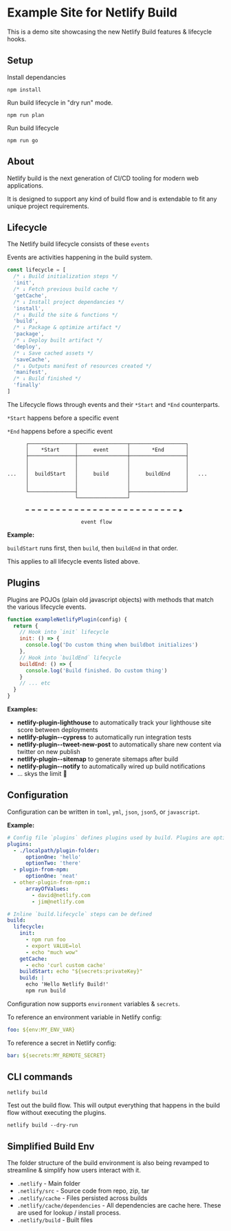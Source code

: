 # Example Site for Netlify Build

This is a demo site showcasing the new Netlify Build features & lifecycle hooks.

## Setup

Install dependancies

```
npm install
```

Run build lifecycle in "dry run" mode.

```
npm run plan
```

Run build lifecycle

```
npm run go
```

## About

Netlify build is the next generation of CI/CD tooling for modern web applications.

It is designed to support any kind of build flow and is extendable to fit any unique project requirements.

## Lifecycle

The Netlify build lifecycle consists of these `events`

Events are activities happening in the build system.

```js
const lifecycle = [
  /* ↓ Build initialization steps */
  'init',
  /* ↓ Fetch previous build cache */
  'getCache',
  /* ↓ Install project dependancies */
  'install',
  /* ↓ Build the site & functions */
  'build',
  /* ↓ Package & optimize artifact */
  'package',
  /* ↓ Deploy built artifact */
  'deploy',
  /* ↓ Save cached assets */
  'saveCache',
  /* ↓ Outputs manifest of resources created */
  'manifest',
  /* ↓ Build finished */
  'finally'
]
```

The Lifecycle flows through events and their `*Start` and `*End` counterparts.

`*Start` happens before a specific event

`*End` happens before a specific event

```
      ┌───────────────┬────────────────┬──────────────────┐
      │    *Start     │     event      │       *End       │
      ├───────────────┼────────────────┼──────────────────┤
      │               │                │                  │
      │               │                │                  │
...   │  buildStart   │     build      │     buildEnd     │   ...
      │               │                │                  │
      │               │                │                  │
      └───────────────┤                ├──────────────────┘
                      └────────────────┘

      ━ ━ ━ ━ ━ ━ ━ ━ ━ ━ ━ ━ ━ ━ ━ ━ ━ ━ ━ ━ ━ ━ ━ ━ ━ ▶

                        event flow
```

**Example:**

`buildStart` runs first, then `build`, then `buildEnd` in that order.

This applies to all lifecycle events listed above.

## Plugins

Plugins are POJOs (plain old javascript objects) with methods that match the various lifecycle events.

```js
function exampleNetlifyPlugin(config) {
  return {
    // Hook into `init` lifecycle
    init: () => {
      console.log('Do custom thing when buildbot initializes')
    },
    // Hook into `buildEnd` lifecycle
    buildEnd: () => {
      console.log('Build finished. Do custom thing')
    }
    // ... etc
  }
}
```

**Examples:**

- **netlify-plugin-lighthouse** to automatically track your lighthouse site score between deployments
- **netlify-plugin--cypress** to automatically run integration tests
- **netlify-plugin--tweet-new-post** to automatically share new content via twitter on new publish
- **netlify-plugin--sitemap** to generate sitemaps after build
- **netlify-plugin--notify** to automatically wired up build notifications
- ... skys the limit 🌈

## Configuration

Configuration can be written in `toml`, `yml`, `json`, `json5`, or `javascript`.

**Example:**

```yml
# Config file `plugins` defines plugins used by build. Plugins are optional
plugins:
  - ./localpath/plugin-folder:
      optionOne: 'hello'
      optionTwo: 'there'
  - plugin-from-npm:
      optionOne: 'neat'
  - other-plugin-from-npm::
      arrayOfValues:
        - david@netlify.com
        - jim@netlify.com

# Inline `build.lifecycle` steps can be defined
build:
  lifecycle:
    init:
      - npm run foo
      - export VALUE=lol
      - echo "much wow"
    getCache:
      - echo 'curl custom cache'
    buildStart: echo "${secrets:privateKey}"
    build: |
      echo 'Hello Netlify Build!'
      npm run build
```

Configuration now supports `environment` variables & `secrets`.

To reference an environment variable in Netlify config:

```yml
foo: ${env:MY_ENV_VAR}
```

To reference a secret in Netlify config:

```yml
bar: ${secrets:MY_REMOTE_SECRET}
```

## CLI commands

```
netlify build
```

Test out the build flow. This will output everything that happens in the build flow without executing the plugins.

```
netlify build --dry-run
```

## Simplified Build Env

The folder structure of the build environment is also being revamped to streamline & simplify how users interact with it.

- `.netlify` - Main folder
- `.netlify/src` - Source code from repo, zip, tar
- `.netlify/cache` - Files persisted across builds
- `.netlify/cache/dependencies` - All dependencies are cache here. These are used for lookup / install process.
- `.netlify/build` - Built files
